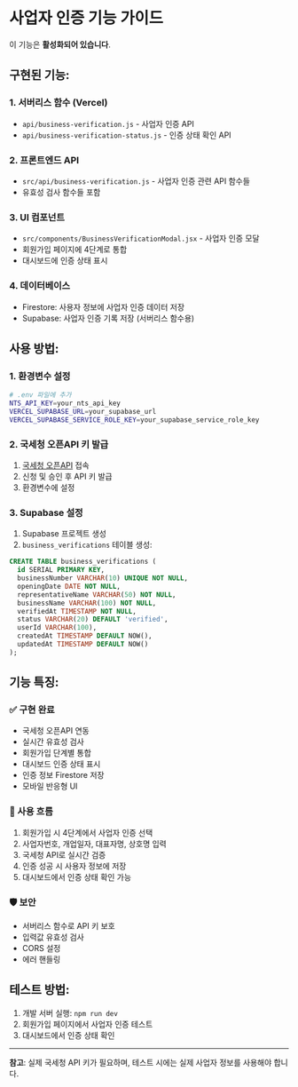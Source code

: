 # 사업자 인증 기능 가이드

이 기능은 **활성화되어 있습니다**.

## 구현된 기능:

### 1. 서버리스 함수 (Vercel)
- `api/business-verification.js` - 사업자 인증 API
- `api/business-verification-status.js` - 인증 상태 확인 API

### 2. 프론트엔드 API
- `src/api/business-verification.js` - 사업자 인증 관련 API 함수들
- 유효성 검사 함수들 포함

### 3. UI 컴포넌트
- `src/components/BusinessVerificationModal.jsx` - 사업자 인증 모달
- 회원가입 페이지에 4단계로 통합
- 대시보드에 인증 상태 표시

### 4. 데이터베이스
- Firestore: 사용자 정보에 사업자 인증 데이터 저장
- Supabase: 사업자 인증 기록 저장 (서버리스 함수용)

## 사용 방법:

### 1. 환경변수 설정
```bash
# .env 파일에 추가
NTS_API_KEY=your_nts_api_key
VERCEL_SUPABASE_URL=your_supabase_url
VERCEL_SUPABASE_SERVICE_ROLE_KEY=your_supabase_service_role_key
```

### 2. 국세청 오픈API 키 발급
1. [국세청 오픈API](https://www.data.go.kr/data/15081808/openapi.do) 접속
2. 신청 및 승인 후 API 키 발급
3. 환경변수에 설정

### 3. Supabase 설정
1. Supabase 프로젝트 생성
2. `business_verifications` 테이블 생성:
```sql
CREATE TABLE business_verifications (
  id SERIAL PRIMARY KEY,
  businessNumber VARCHAR(10) UNIQUE NOT NULL,
  openingDate DATE NOT NULL,
  representativeName VARCHAR(50) NOT NULL,
  businessName VARCHAR(100) NOT NULL,
  verifiedAt TIMESTAMP NOT NULL,
  status VARCHAR(20) DEFAULT 'verified',
  userId VARCHAR(100),
  createdAt TIMESTAMP DEFAULT NOW(),
  updatedAt TIMESTAMP DEFAULT NOW()
);
```

## 기능 특징:

### ✅ 구현 완료
- 국세청 오픈API 연동
- 실시간 유효성 검사
- 회원가입 단계별 통합
- 대시보드 인증 상태 표시
- 인증 정보 Firestore 저장
- 모바일 반응형 UI

### 🔄 사용 흐름
1. 회원가입 시 4단계에서 사업자 인증 선택
2. 사업자번호, 개업일자, 대표자명, 상호명 입력
3. 국세청 API로 실시간 검증
4. 인증 성공 시 사용자 정보에 저장
5. 대시보드에서 인증 상태 확인 가능

### 🛡️ 보안
- 서버리스 함수로 API 키 보호
- 입력값 유효성 검사
- CORS 설정
- 에러 핸들링

## 테스트 방법:
1. 개발 서버 실행: `npm run dev`
2. 회원가입 페이지에서 사업자 인증 테스트
3. 대시보드에서 인증 상태 확인

---
**참고**: 실제 국세청 API 키가 필요하며, 테스트 시에는 실제 사업자 정보를 사용해야 합니다. 